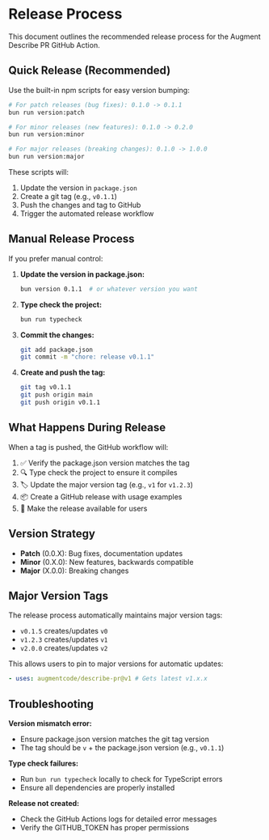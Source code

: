 # Release Process

This document outlines the recommended release process for the Augment Describe PR GitHub Action.

## Quick Release (Recommended)

Use the built-in npm scripts for easy version bumping:

```bash
# For patch releases (bug fixes): 0.1.0 -> 0.1.1
bun run version:patch

# For minor releases (new features): 0.1.0 -> 0.2.0
bun run version:minor

# For major releases (breaking changes): 0.1.0 -> 1.0.0
bun run version:major
```

These scripts will:

1. Update the version in `package.json`
2. Create a git tag (e.g., `v0.1.1`)
3. Push the changes and tag to GitHub
4. Trigger the automated release workflow

## Manual Release Process

If you prefer manual control:

1. **Update the version in package.json:**

   ```bash
   bun version 0.1.1  # or whatever version you want
   ```

2. **Type check the project:**

   ```bash
   bun run typecheck
   ```

3. **Commit the changes:**

   ```bash
   git add package.json
   git commit -m "chore: release v0.1.1"
   ```

4. **Create and push the tag:**
   ```bash
   git tag v0.1.1
   git push origin main
   git push origin v0.1.1
   ```

## What Happens During Release

When a tag is pushed, the GitHub workflow will:

1. ✅ Verify the package.json version matches the tag
2. 🔍 Type check the project to ensure it compiles
3. 🏷️ Update the major version tag (e.g., `v1` for `v1.2.3`)
4. 📦 Create a GitHub release with usage examples
5. 🚀 Make the release available for users

## Version Strategy

- **Patch** (0.0.X): Bug fixes, documentation updates
- **Minor** (0.X.0): New features, backwards compatible
- **Major** (X.0.0): Breaking changes

## Major Version Tags

The release process automatically maintains major version tags:

- `v0.1.5` creates/updates `v0`
- `v1.2.3` creates/updates `v1`
- `v2.0.0` creates/updates `v2`

This allows users to pin to major versions for automatic updates:

```yaml
- uses: augmentcode/describe-pr@v1 # Gets latest v1.x.x
```

## Troubleshooting

**Version mismatch error:**

- Ensure package.json version matches the git tag version
- The tag should be `v` + the package.json version (e.g., `v0.1.1`)

**Type check failures:**

- Run `bun run typecheck` locally to check for TypeScript errors
- Ensure all dependencies are properly installed

**Release not created:**

- Check the GitHub Actions logs for detailed error messages
- Verify the GITHUB_TOKEN has proper permissions
